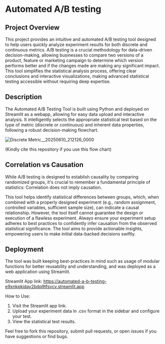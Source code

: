 # Automated A/B testing

## Project Overview

This project provides an intuitive and automated A/B testing tool designed to help users quickly analyze experiment results for both discrete and continuous metrics. A/B testing is a crucial methodology for data-driven decision-making, allowing businesses to compare two versions of a product, feature or marketing campaign to determine which version performs better and if the changes made are making any significant impact. This tool simplifies the statistical analysis process, offering clear conclusions and interactive visualizations, making advanced statistical testing accessible without requiring deep expertise.

## Description

The Automated A/B Testing Tool is built using Python and deployed on Streamlit as a webapp, allowing for easy data upload and interactive analysis. It intelligently selects the appropriate statistical test based on the type of metric (discrete or continuous) and inherent data properties, following a robust decision-making flowchart.

![Discrete Metric__20250610_212126_0000](https://github.com/user-attachments/assets/e64d6b23-4678-4617-8970-2094c100e409)

(Kindly cite this repository if you use this flow chart)

## Correlation vs Causation
While A/B testing is designed to establish causality by comparing randomized groups, it's crucial to remember a fundamental principle of statistics: Correlation does not imply causation.

This tool helps identify statistical differences between groups, which, when combined with a properly designed experiment (e.g., random assignment, controlled variables, sufficient sample size), can indicate a causal relationship. However, the tool itself cannot guarantee the design or execution of a flawless experiment. Always ensure your experiment setup adheres to best practices to confidently infer causation from the observed statistical significance. The tool aims to provide actionable insights, empowering users to make initial data-backed decisions swiftly.


## Deployment

The tool was built keeping best-practices in mind such as usage of modular functions for better reusability and understanding, and was deployed as a web application using Streamlit.

Streamlit App link: https://automated-a-b-testing-e9xnkpkiday2bdq9tfsvcv.streamlit.app

How to Use:

1. Visit the Streamlit app link.
2. Upload your experiment data in .csv format in the sidebar and configure your test.
3. View the statistical test results.

Feel free to fork this repository, submit pull requests, or open issues if you have suggestions or find bugs.

